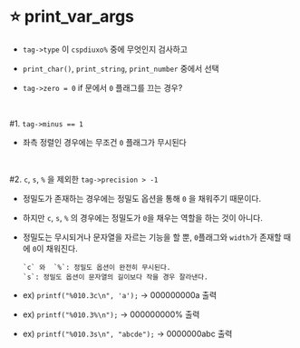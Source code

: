 ⭐ print_var_args
================

- `tag->type` 이 `cspdiuxo%` 중에 무엇인지 검사하고
- `print_char()`, `print_string`, `print_number` 중에서 선택

- `tag->zero = 0` if 문에서 `0` 플래그를 끄는 경우?

</br>

#1. `tag->minus == 1`
- 좌측 정렬인 경우에는 무조건 `0` 플래그가 무시된다

</br>

#2. `c`, `s`, `%` 을 제외한 `tag->precision > -1`
- 정밀도가 존재하는 경우에는 정밀도 옵션을 통해 `0` 을 채워주기 때문이다.
- 하지만 `c`, `s`, `%` 의 경우에는 정밀도가 `0`을 채우는 역할을 하는 것이 아니다.
- 정밀도는 무시되거나 문자열을 자르는 기능을 할 뿐, `0`플래그와 `width`가 존재할 때에 `0`이 채워진다.

      `c` 와  `%`: 정밀도 옵션이 완전히 무시된다.
      `s`: 정밀도 옵션이 문자열의 길이보다 작을 경우 잘라낸다. 

- ex) `printf("%010.3c\n", 'a');`     -> 000000000a 출력
- ex) `printf("%010.3%\n");`          -> 000000000% 출력
- ex) `printf("%010.3s\n", "abcde");` -> 0000000abc 출력 

